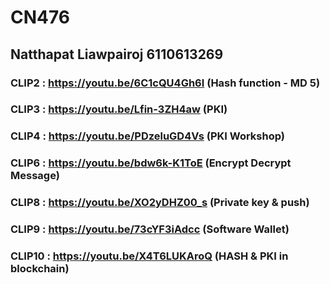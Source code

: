# CN476
## Natthapat Liawpairoj 6110613269

### CLIP2 : https://youtu.be/6C1cQU4Gh6I (Hash function - MD 5)
### CLIP3 : https://youtu.be/Lfin-3ZH4aw (PKI)
### CLIP4 : https://youtu.be/PDzeluGD4Vs (PKI Workshop)
### CLIP6 : https://youtu.be/bdw6k-K1ToE (Encrypt Decrypt Message)
### CLIP8 : https://youtu.be/XO2yDHZ00_s (Private key & push)
### CLIP9 : https://youtu.be/73cYF3iAdcc (Software Wallet)
### CLIP10 : https://youtu.be/X4T6LUKAroQ (HASH & PKI in blockchain)
